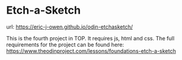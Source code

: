 ﻿# Etch-a-Sketch

 url: https://eric-j-owen.github.io/odin-etchasketch/

This is the fourth project in TOP. It requires js, html and css. The full requirements for the project can be found here: https://www.theodinproject.com/lessons/foundations-etch-a-sketch
